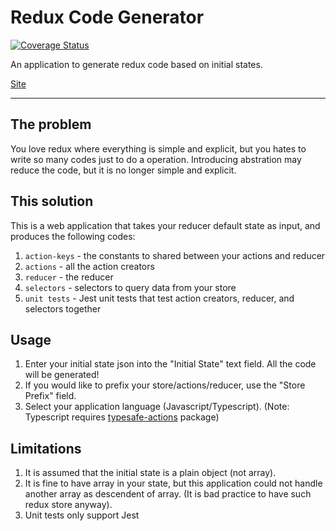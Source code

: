 # Redux Code Generator

[![Coverage Status](https://coveralls.io/repos/github/malcolm-kee/redux-code-generator/badge.svg?branch=master)](https://coveralls.io/github/malcolm-kee/redux-code-generator?branch=master)

An application to generate redux code based on initial states.

[Site]

<hr />

## The problem

You love redux where everything is simple and explicit, but you hates to write so many codes just to do a operation. Introducing abstration may reduce the code, but it is no longer simple and explicit.

## This solution

This is a web application that takes your reducer default state as input, and produces the following codes:

1. `action-keys` - the constants to shared between your actions and reducer
2. `actions` - all the action creators
3. `reducer` - the reducer
4. `selectors` - selectors to query data from your store
5. `unit tests` - Jest unit tests that test action creators, reducer, and selectors together

## Usage

1. Enter your initial state json into the "Initial State" text field. All the code will be generated!
1. If you would like to prefix your store/actions/reducer, use the "Store Prefix" field.
1. Select your application language (Javascript/Typescript). (Note: Typescript requires [typesafe-actions] package)

## Limitations

1. It is assumed that the initial state is a plain object (not array).
1. It is fine to have array in your state, but this application could not handle another array as descendent of array. (It is bad practice to have such redux store anyway).
1. Unit tests only support Jest

[site]: https://redux-code-generator.netlify.com/
[typesafe-actions]: https://www.npmjs.com/package/typesafe-actions

